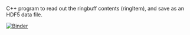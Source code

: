 C++ program to read out the ringbuff contents (ringItem), and save as an HDF5 data file.

[![Binder](https://mybinder.org/badge_logo.svg)](https://mybinder.org/v2/gh/archman/h5readout/master?filepath=python%2Fddas-2.ipynb)
